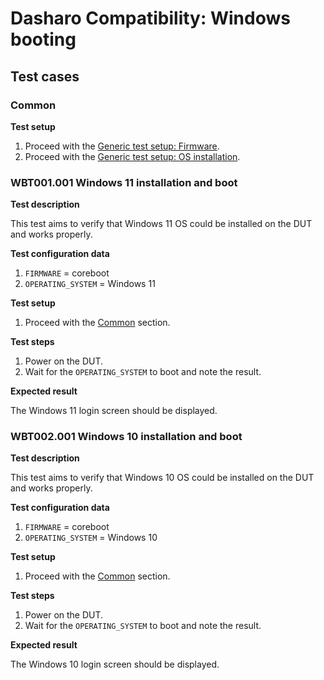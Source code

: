 # Dasharo Compatibility: Windows booting

## Test cases

### Common

**Test setup**

1. Proceed with the
   [Generic test setup: Firmware](../../generic-test-setup#firmware).
1. Proceed with the
   [Generic test setup: OS installation](../../generic-test-setup#os-installation).

### WBT001.001 Windows 11 installation and boot

**Test description**

This test aims to verify that Windows 11 OS could be installed on the DUT
and works properly.

**Test configuration data**

1. `FIRMWARE` = coreboot
1. `OPERATING_SYSTEM` = Windows 11

**Test setup**

1. Proceed with the [Common](#common) section.

**Test steps**

1. Power on the DUT.
1. Wait for the `OPERATING_SYSTEM` to boot and note the result.

**Expected result**

The Windows 11 login screen should be displayed.

### WBT002.001 Windows 10 installation and boot

**Test description**

This test aims to verify that Windows 10 OS could be installed on the DUT
and works properly.

**Test configuration data**

1. `FIRMWARE` = coreboot
1. `OPERATING_SYSTEM` = Windows 10

**Test setup**

1. Proceed with the [Common](#common) section.

**Test steps**

1. Power on the DUT.
1. Wait for the `OPERATING_SYSTEM` to boot and note the result.

**Expected result**

The Windows 10 login screen should be displayed.
